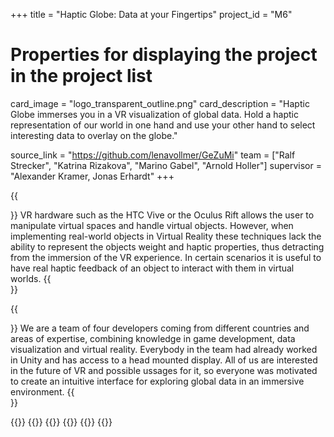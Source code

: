+++
title = "Haptic Globe: Data at your Fingertips"
project_id = "M6"

# Properties for displaying the project in the project list
card_image = "logo_transparent_outline.png"
card_description = "Haptic Globe immerses you in a VR visualization of global data. Hold a haptic representation of our world in one hand and use your other hand to select interesting data to overlay on the globe."

source_link = "https://github.com/lenavollmer/GeZuMi"
team = ["Ralf Strecker", "Katrina Rizakova", "Marino Gabel", "Arnold Holler"]
supervisor = "Alexander Kramer, Jonas Erhardt"
+++

{{<section title="The Objective">}}
VR hardware such as the HTC Vive or the Oculus Rift allows the user to manipulate virtual spaces and handle virtual objects. However, when implementing real-world objects in Virtual Reality these techniques lack the ability to represent the objects weight and haptic properties, thus detracting from the immersion of the VR experience. In certain scenarios it is useful to have real haptic feedback of an object to interact with them in virtual worlds.
{{</section >}}

{{<section title="The Team">}}
We are a team of four developers coming from different countries and areas of expertise, combining knowledge in game development, data visualization and virtual reality. Everybody in the team had already worked in Unity and has access to a head mounted display. All of us are interested in the future of VR and possible ussages for it, so everyone was motivated to create an intuitive interface for exploring global data in an immersive environment.
{{</section >}}

{{<gallery>}}
{{<team-member image="tf_marino.jpg" name="Marino Gabel">}}
{{<team-member image="tf_ralf.png" name="Ralf Stracker">}}
{{<team-member image="tf_katrina.jpg" name="Katrina Rizakova">}}
{{<team-member image="tf_arnold.jpg" name="Arnold Holler">}}
{{</gallery>}}
